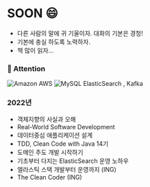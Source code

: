 # SOON 😄
- 다른 사람의 말에 귀 기울이자. 대화의 기본은 경청!
- 기본에 충실 하도록 노력하자.
- 책 많이 읽자... 

### 🌱 Attention
![Amazon AWS](https://img.shields.io/badge/-Amazon%20AWS-232F3E?style=falt-square&logo=Amazon%20AWS&logoColor=white)
![MySQL](https://img.shields.io/badge/-MySQL-4479A1?style=falt-square&logo=MySQL&logoColor=white)
ElasticSearch , 
Kafka


### 2022년
- 객체지향의 사실과 오해
- Real-World Software Development 
- 데이터중심 애플리케이션 설계
- TDD, Clean Code with Java 14기
- 도메인 주도 개발 시작하기
- 기초부터 다지는 ElasticSearch 운영 노하우
- 엘라스틱 스택 개발부터 운영까지 (ING)
- The Clean Coder (ING)

<!--
**SoonMyeong/SoonMyeong** is a ✨ _special_ ✨ repository because its `README.md` (this file) appears on your GitHub profile.

Here are some ideas to get you started:

- 🔭 I’m currently working on ...
- 🌱 I’m currently learning ...
- 👯 I’m looking to collaborate on ...
- 🤔 I’m looking for help with ...
- 💬 Ask me about ...
- 📫 How to reach me: ...
- 😄 Pronouns: ...
- ⚡ Fun fact: ...
-->
